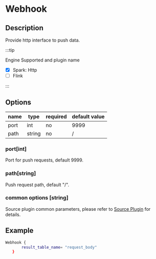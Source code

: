 # Webhook

## Description

Provide http interface to push data.

:::tip

Engine Supported and plugin name

* [x] Spark: Http
* [ ] Flink

:::

## Options

| name | type   | required | default value |
| ---- | ------ | -------- | ------------- |
| port | int    | no       | 9999          |
| path | string | no       | /             |

### port[int]

Port for push requests, default 9999.

### path[string]

Push request path, default "/".

### common options [string]

Source plugin common parameters, please refer to [Source Plugin](common-options.mdx) for details.

## Example

```bash
Webhook {
       result_table_name= "request_body"
   }
```

